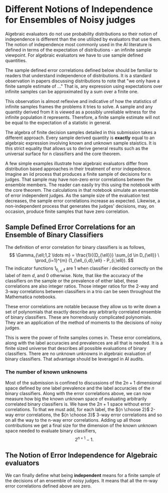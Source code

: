 # Different Notions of Independence for Ensembles of Noisy judges

Algebraic evaluators do not use probability distributions so their notion of
independence is different than the one utilized by evaluators that use them.
The notion of independence most commonly used in the AI literature is defined
in terms of the expectation of distributions - an infinite sample viewpoint.
For algebraic evaluators we have to use sample defined quantities.

The sample defined error correlations defined below should be familiar to
readers that understand independence of distributions. It is a standard
observation in papers discussing distributions to note that "we only have
a finite sample estimate of ..." That is, any expression using expectations
over infinite samples can be approximated by a sum over a finite one.

This observation is almost reflexive and indicative of how the statistics of
infinite samples frames the problems it tries to solve. A sample and any
quantity derived from it is viewed as a possibly unreliable witness for the
infinite population it represents. Therefore, a finite sample estimate will
not be equal to the expectation of a statistic in general.

The algebra of finite decision samples detailed in this submission takes a
different approach. Every sample derived quantity is **exactly** equal to an
algebraic expression involving known and unknown sample staistics. It is this
strict equality that allows us to derive general results such as the universal
surface for n classifiers and the core theorem.

A few simple examples illustrate how algebraic evaluators differ from
distribution based approaches in their treatment of error indepedence. Imagine
an iid process that produces a finite sample of decisions for n judges. That
sample may have non-zero error correlations between the ensemble members. The
reader can easily try this using the notebook with the core theorem. The
calculations in that notebook simulate an ensemble of error independent judges.
As the sample size of the evaluation test decreases, the sample error
correlations increase as expected. Likewise, a non-independent process that
generates the judges' decisions, may, on occasion, produce finite samples that
have zero correlation.

## Sample Defined Error Correlations for an Ensemble of Binary Classifiers

The definition of error correlation for binary classifiers is as follows,
$$
\Gamma_{\ell;1,2 \ldots m} = \frac{1}{{D_{\ell}}} \sum_{d \in D_{\ell}} \
\prod_{i=1}^{m} (1_{\ell_{i,d},\ell} - P_{i,\ell}).
$$
The indicator functions $1_{\ell_{i,d},\ell}$ are $1$ when classifier $i$
decided correctly on the label of item $d$, and $0$ otherwise. Note, that like
the accuracy of the classifiers on the sample or the prevalence of either label,
these correlations are also integer ratios. Those integer ratios for the 2-way
and 3-way correlations between classifiers in a trio can be seen throughout the
Mathematica notebooks.

These error correlations are notable because they allow us to write down a set
of polynomials that exactly describe any arbitrarily correlated ensemble of
binary classifiers. These are horrendously complicated polynomials. They are
an application of the method of moments to the decisions of noisy judges.

This is were the power of finite samples comes in. These error correlations,
along with the label accuracies and prevalences are all that is needed. It is
a finite sized universe that describes all possible evaluations of binary
classifiers. There are no unknown unknowns in algebraic evaluation of binary
classifiers. That advantage should be leveraged in AI audits.

### The number of known unknowns

Most of the submission is confined to discussions of the $2n +1$ dimensional
space defined by one label prevalence and the label accuracies of the $n$ binary
classifiers. Along with the error correlations above, we can now measure how big
the known unknown space of evaluating arbitrarily correlated binary classifiers
is. We have the $2n + 1$ space without error correlations. To that we must add,
for each label,  the ${n \choose 2}$ 2-way error correlations, the ${n \choose
3}$ 3-way error  correlations and so on all the way to the n-way error
correlations. Adding up all those contributions we get a final size for the
dimension of the known unknown space needed to evaluate binary classifiers,
$$2^{n+1} -1.$$

## The Notion of Error Independence for Algebraic evaluators

We can finally define what being **independent** means for a finite sample of
the decisions of an ensemble of noisy judges. It means that all the m-way error
correlations defined above are zero.
